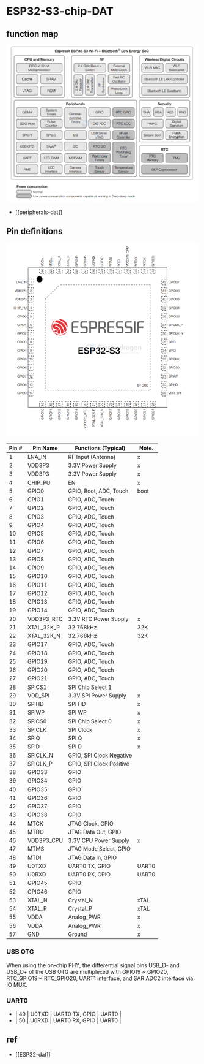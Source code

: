 
# ESP32-S3-chip-DAT

## function map 

![](2024-08-16-18-27-43.png)

- [[peripherals-dat]]

## Pin definitions 

![](2025-07-09-15-45-22.png)

| Pin # | Pin Name   | Functions (Typical)      | Note. |
| ----- | ---------- | ------------------------ | ----- |
| 1     | LNA_IN     | RF Input (Antenna)       | x     |
| 2     | VDD3P3     | 3.3V Power Supply        | x     |
| 3     | VDD3P3     | 3.3V Power Supply        | x     |
| 4     | CHIP_PU    | EN                       | x     |
| 5     | GPIO0      | GPIO, Boot, ADC, Touch   | boot  |
| 6     | GPIO1      | GPIO, ADC, Touch         |       |
| 7     | GPIO2      | GPIO, ADC, Touch         |       |
| 8     | GPIO3      | GPIO, ADC, Touch         |       |
| 9     | GPIO4      | GPIO, ADC, Touch         |       |
| 10    | GPIO5      | GPIO, ADC, Touch         |       |
| 11    | GPIO6      | GPIO, ADC, Touch         |       |
| 12    | GPIO7      | GPIO, ADC, Touch         |       |
| 13    | GPIO8      | GPIO, ADC, Touch         |       |
| 14    | GPIO9      | GPIO, ADC, Touch         |       |
| 15    | GPIO10     | GPIO, ADC, Touch         |       |
| 16    | GPIO11     | GPIO, ADC, Touch         |       |
| 17    | GPIO12     | GPIO, ADC, Touch         |       |
| 18    | GPIO13     | GPIO, ADC, Touch         |       |
| 19    | GPIO14     | GPIO, ADC, Touch         |       |
| 20    | VDD3P3_RTC | 3.3V RTC Power Supply    | x     |
| 21    | XTAL_32K_P | 32.768kHz                | 32K   |
| 22    | XTAL_32K_N | 32.768kHz                | 32K   |
| 23    | GPIO17     | GPIO, ADC, Touch         |       |
| 24    | GPIO18     | GPIO, ADC, Touch         |       |
| 25    | GPIO19     | GPIO, ADC, Touch         |       |
| 26    | GPIO20     | GPIO, ADC, Touch         |       |
| 27    | GPIO21     | GPIO, ADC, Touch         |       |
| 28    | SPICS1     | SPI Chip Select 1        |       |
| 29    | VDD_SPI    | 3.3V SPI Power Supply    | x     |
| 30    | SPIHD      | SPI HD                   | x     |
| 31    | SPIWP      | SPI WP                   | x     |
| 32    | SPICS0     | SPI Chip Select 0        | x     |
| 33    | SPICLK     | SPI Clock                | x     |
| 34    | SPIQ       | SPI Q                    | x     |
| 35    | SPID       | SPI D                    | x     |
| 36    | SPICLK_N   | GPIO, SPI Clock Negative |       |
| 37    | SPICLK_P   | GPIO, SPI Clock Positive |       |
| 38    | GPIO33     | GPIO                     |       |
| 39    | GPIO34     | GPIO                     |       |
| 40    | GPIO35     | GPIO                     |       |
| 41    | GPIO36     | GPIO                     |       |
| 42    | GPIO37     | GPIO                     |       |
| 43    | GPIO38     | GPIO                     |       |
| 44    | MTCK       | JTAG Clock, GPIO         |       |
| 45    | MTDO       | JTAG Data Out, GPIO      |       |
| 46    | VDD3P3_CPU | 3.3V CPU Power Supply    | x     |
| 47    | MTMS       | JTAG Mode Select, GPIO   |       |
| 48    | MTDI       | JTAG Data In, GPIO       |       |
| 49    | U0TXD      | UART0 TX, GPIO           | UART0 |
| 50    | U0RXD      | UART0 RX, GPIO           | UART0 |
| 51    | GPIO45     | GPIO                     |       |
| 52    | GPIO46     | GPIO                     |       |
| 53    | XTAL_N     | Crystal_N                | xTAL  |
| 54    | XTAL_P     | Crystal_P                | xTAL  |
| 55    | VDDA       | Analog_PWR               | x     |
| 56    | VDDA       | Analog_PWR               | x     |
| 57    | GND        | Ground                   | x     |

### USB OTG 

When using the on-chip PHY, the differential signal pins USB_D- and USB_D+ of the USB OTG are multiplexed
with GPIO19 ~ GPIO20, RTC_GPIO19 ~ RTC_GPIO20, UART1 interface, and SAR ADC2 interface via IO
MUX.

### UART0 

- | 49    | U0TXD      | UART0 TX, GPIO           | UART0 |
- | 50    | U0RXD      | UART0 RX, GPIO           | UART0 |



## ref 

- [[ESP32-dat]]


